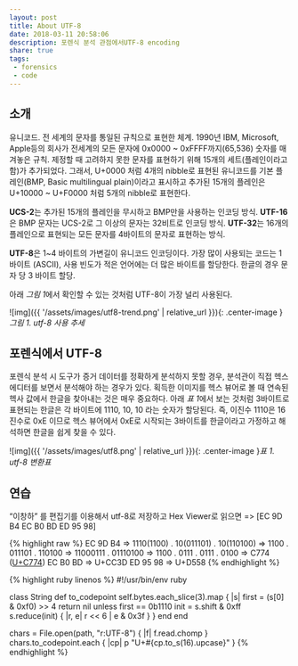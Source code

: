 ```yaml
---
layout: post
title: About UTF-8
date: 2018-03-11 20:58:06
description: 포렌식 분석 관점에서UTF-8 encoding
share: true
tags:
 - forensics
 - code
---
```


## 소개

유니코드. 전 세계의 문자를 통일된 규칙으로 표현한 체계. 1990년 IBM, Microsoft, Apple등의 회사가 전세계의 모든 문자에 0x0000 ~ 0xFFFF까지(65,536) 숫자를 매겨놓은 규칙. 제정할 때 고려하지 못한 문자를 표현하기 위해 15개의 세트(플레인이라고 함)가 추가되었다.
그래서, U+0000 처럼 4개의 nibble로 표현된 유니코드를 기본 플레인(BMP, Basic multilingual plain)이라고 표시하고 추가된 15개의 플레인은 U+10000 ~ U+F0000 처럼 5개의 nibble로 표현한다.

**UCS-2**는 추가된 15개의 플레인을 무시하고 BMP만을 사용하는 인코딩 방식. **UTF-16**은 BMP 문자는 UCS-2로 그 이상의 문자는 32비트로 인코딩 방식. **UTF-32**는 16개의 플레인으로 표현되는 모든 문자를 4바이트의 문자로 표현하는 방식.

**UTF-8**은 1~4 바이트의 가변길이 유니코드 인코딩이다. 가장 많이 사용되는 코드는 1 바이트 (ASCII), 사용 빈도가 적은 언어에는 더 많은 바이트를 할당한다. 한글의 경우 문자 당 3 바이트 할당.

아래 *그림 1*에서 확인할 수 있는 것처럼 UTF-8이 가장 널리 사용된다. 

![img]({{ '/assets/images/utf8-trend.png' | relative_url }}){: .center-image }*그림 1. utf-8 사용 추세*


## 포렌식에서 UTF-8

포렌식 분석 시 도구가 증거 데이터를 정확하게 분석하지 못할 경우, 분석관이 직접 헥스 에디터를 보면서 분석해야 하는 경우가 있다. 획득한 이미지를 헥스 뷰어로 볼 때 연속된 헥사 값에서 한글을 찾아내는 것은 매우 중요하다. 아래 *표 1*에서 보는 것처럼 3바이트로 표현되는 한글은 각 바이트에 1110, 10, 10 라는 숫자가 할당된다. 즉, 이진수 1110은 16진수로 0xE 이므로 헥스 뷰어에서 0xE로 시작되는 3바이트를 한글이라고 가정하고 해석하면 한글을 쉽게 찾을 수 있다.

![img]({{ '/assets/images/utf8.png' | relative_url }}){: .center-image }*표 1. utf-8 변환표*

## 연습 

“이창하” 를 편집기를 이용해서 utf-8로 저장하고 Hex Viewer로 읽으면 
=> [EC 9D B4 EC B0 BD ED 95 98]

{% highlight raw %}
    EC 9D B4  => 1110(1100) . 10(011101) . 10(110100)
              => 1100 .  011101 . 110100
              => 11000111 . 01110100
              => 1100 . 0111 . 0111 . 0100
              => C774    ([U+C774](https://codepoints.net/U+C774))
    EC B0 BD  => U+CC3D
    ED 95 98  => U+D558
{% endhighlight %}

{% highlight ruby linenos %}
#!/usr/bin/env ruby

class String
  def to_codepoint
    self.bytes.each_slice(3).map { |s|
      first = (s[0] & 0xf0) >> 4
      return nil unless first == 0b1110
      init  = s.shift & 0xff
      s.reduce(init) { |r, e| r << 6 | e & 0x3f }
    }
  end
end

chars = File.open(path, "r:UTF-8") { |f| f.read.chomp }
chars.to_codepoint.each { |cp|
  p "U+#{cp.to_s(16).upcase}"
}
{% endhighlight %}


